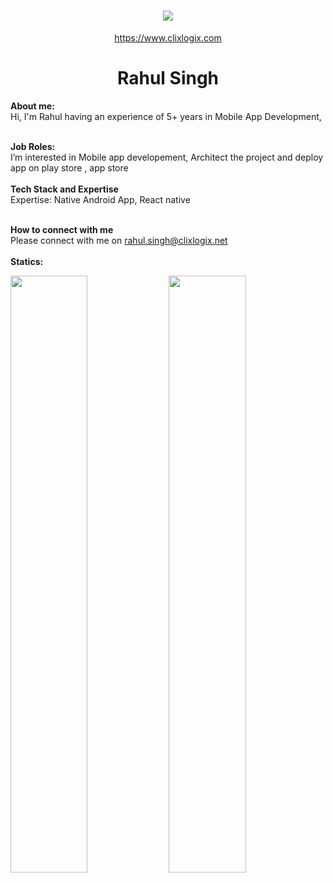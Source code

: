 <h1 align="center">
   <a>
    <img src="https://clixlogix.org/clixlogixlogo.jpeg"> </a>
</h1>
<p align="center">
    <a href="https://www.clixlogix.com/">
     https://www.clixlogix.com   
</a>
</p>
<h1 align="center">
  <b>Rahul Singh</b>
</h1>
<b> About me:</b>
</br>
Hi, I'm Rahul having an experience of 5+ years in Mobile App Development,
</br>
</br>

<b>Job Roles:</b>
<br>
I’m interested in Mobile app developement, Architect the project and deploy app on play store , app store
</br>
</br>
<b>Tech Stack and Expertise</b></br>
Expertise: Native Android App, React native 
</br>
</br>

<b>How to connect with me</b>
</br>
Please connect with me on  <a style="color: blue;" href="https://www.clixlogix.com/contact-us/">rahul.singh@clixlogix.net</a>
</br>
</br>
<b>Statics:</b>
<p align="left">
  <img width="49.5%" src="https://github-readme-stats.vercel.app/api?username=Rahulclixlogix&show_icons=true&theme=gruvbox&hide_border=true" />
    <img width="49.5%" src="https://github-readme-streak-stats.herokuapp.com/?user=Rahulclixlogix&theme=gruvbox&hide_border=true" />
</p>
<br>
